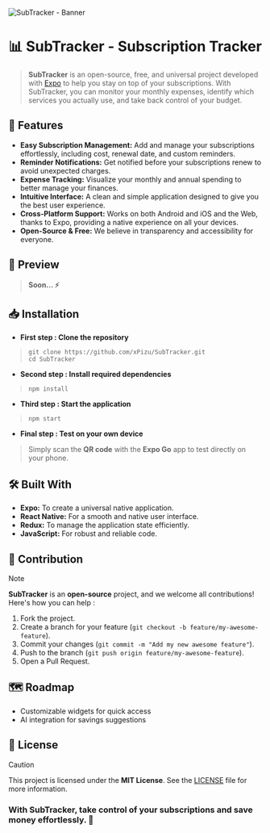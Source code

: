 ![SubTracker - Banner](https://i.imgur.com/imaYMKA.png)
# 📊 SubTracker - Subscription Tracker

> **SubTracker** is an open-source, free, and universal project developed with [Expo](https://expo.dev/) to help you stay on top of your subscriptions. With SubTracker, you can monitor your monthly expenses, identify which services you actually use, and take back control of your budget.

## 🚀 Features
- **Easy Subscription Management:** Add and manage your subscriptions effortlessly, including cost, renewal date, and custom reminders.
- **Reminder Notifications:** Get notified before your subscriptions renew to avoid unexpected charges.
- **Expense Tracking:** Visualize your monthly and annual spending to better manage your finances.
- **Intuitive Interface:** A clean and simple application designed to give you the best user experience.
- **Cross-Platform Support:** Works on both Android and iOS and the Web, thanks to Expo, providing a native experience on all your devices.
- **Open-Source & Free:** We believe in transparency and accessibility for everyone.

## 🎨 Preview
> **Soon... ⚡**

## 📥 Installation
- **First step : Clone the repository**<br>
> `git clone https://github.com/xPizu/SubTracker.git`<br>
> `cd SubTracker`

- **Second step : Install required dependencies**<br>
> `npm install`

- **Third step : Start the application**<br>
> `npm start`

- **Final step : Test on your own device**<br>
> Simply scan the **QR code** with the **Expo Go** app to test directly on your phone.

## 🛠️ Built With
- **Expo:** To create a universal native application.
- **React Native:** For a smooth and native user interface.
- **Redux:** To manage the application state efficiently.
- **JavaScript:** For robust and reliable code.

## 🌱 Contribution
> [!NOTE]
> **SubTracker** is an **open-source** project, and we welcome all contributions! Here's how you can help :

1. Fork the project.
2. Create a branch for your feature (`git checkout -b feature/my-awesome-feature`).
3. Commit your changes (`git commit -m "Add my new awesome feature"`).
4. Push to the branch (`git push origin feature/my-awesome-feature`).
5. Open a Pull Request.

## 🗺️ Roadmap
- Customizable widgets for quick access
- AI integration for savings suggestions

## 📄 License
> [!CAUTION]
> This project is licensed under the **MIT License**. See the [LICENSE](https://github.com/xPizu/SubTracker/blob/main/LICENSE) file for more information.

### With **SubTracker**, take control of your subscriptions and save money effortlessly. 🎯
